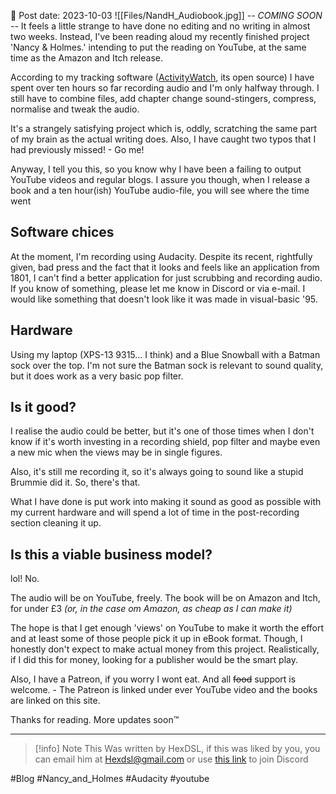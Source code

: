 
📆 Post date: 2023-10-03 
![[Files/NandH_Audiobook.jpg]]
*-- COMING SOON --* 
It feels a little strange to have done no editing and no writing in almost two weeks. Instead, I've been reading aloud my recently finished project 'Nancy & Holmes.' intending to put the reading on YouTube, at the same time as the Amazon and Itch release. 

According to my tracking software ([ActivityWatch](https://activitywatch.net/), its open source) I have spent over ten hours so far recording audio and I'm only halfway through. I still have to combine files, add chapter change sound-stingers, compress, normalise and tweak the audio.

It's a strangely satisfying project which is, oddly, scratching the same part of my brain as the actual writing does. Also, I have caught two typos that I had previously missed! - Go me!

Anyway, I tell you this, so you know why I have been a failing to output YouTube videos and regular blogs. I assure you though, when I release a book and a ten hour(ish) YouTube audio-file, you will see where the time went  

## Software chices
At the moment, I'm recording using Audacity. Despite its recent, rightfully given, bad press and the fact that it looks and feels like an application from 1801, I can't find a better application for just scrubbing and recording audio. If you know of something, please let me know in Discord or via e-mail. I would like something that doesn't look like it was made in visual-basic '95. 

## Hardware 
Using my laptop (XPS-13 9315... I think) and a Blue Snowball with a Batman sock over the top. I'm not sure the Batman sock is relevant to sound quality, but it does work as a very basic pop filter.

## Is it good? 
I realise the audio could be better, but it's one of those times when I don't know if it's worth investing in a recording shield, pop filter and maybe even a new mic when the views may be in single figures. 

Also, it's still me recording it, so it's always going to sound like a stupid Brummie did it. So, there's that.

What I have done is put work into making it sound as good as possible with my current hardware and will spend a lot of time in the post-recording section cleaning it up. 

## Is this a viable business model?
lol! No. 

The audio will be on YouTube, freely. The book will be on Amazon and Itch, for under £3 *(or, in the case om Amazon, as cheap as I can make it)* 

The hope is that I get enough 'views' on YouTube to make it worth the effort and at least some of those people pick it up in eBook format. Though, I honestly don't expect to make actual money from this project. Realistically, if I did this for money, looking for a publisher would be the smart play. 

Also, I have a Patreon, if you worry I wont eat. And all ~~food~~ support is welcome. - The Patreon is linked under ever YouTube video and the books are linked on this site. 

Thanks for reading. More updates soon™️

---

> [!info] Note
> This Was written by HexDSL, if this was liked by you, you can email him at [Hexdsl@gmail.com](mailto:hexdsl@gmail.com) or use [this link](https://discord.hexdsl.com) to join Discord

#Blog #Nancy_and_Holmes #Audacity #youtube 